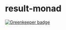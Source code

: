 # result-monad

[![Greenkeeper badge](https://badges.greenkeeper.io/Roaders/result-monad.svg)](https://greenkeeper.io/)